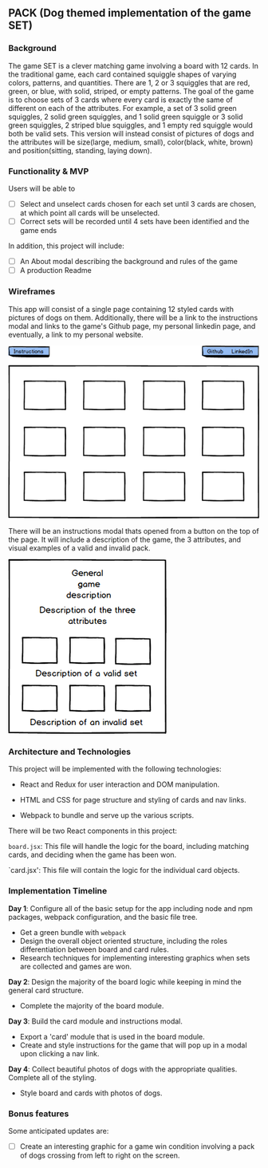 ## PACK (Dog themed implementation of the game SET)

### Background

The game SET is a clever matching game involving a board with 12 cards.  In the traditional game, each card contained squiggle shapes of varying colors, patterns, and quantities.  There are 1, 2 or 3 squiggles that are red, green, or blue, with solid, striped, or empty patterns.  The goal of the game is to choose sets of 3 cards where every card is exactly the same of different on each of the attributes.  For example, a set of 3 solid green squiggles, 2 solid green squiggles, and 1 solid green squiggle or 3 solid green squiggles, 2 striped blue squiggles, and 1 empty red squiggle would both be valid sets.  This version will instead consist of pictures of dogs and the attributes will be size(large, medium, small), color(black, white, brown) and position(sitting, standing, laying down).

### Functionality & MVP  

Users will be able to

- [ ] Select and unselect cards chosen for each set until 3 cards are chosen, at which point all cards will be unselected.
- [ ] Correct sets will be recorded until 4 sets have been identified and the game ends

In addition, this project will include:

- [ ] An About modal describing the background and rules of the game
- [ ] A production Readme

### Wireframes

This app will consist of a single page containing 12 styled cards with pictures of dogs on them.  Additionally, there will be a link to the instructions modal and links to the game's Github page, my personal linkedin page, and eventually, a link to my personal website.  

![wireframes](images/PACK.png)

There will be an instructions modal thats opened from a button on the top
of the page.  It will include a description of the game, the 3 attributes,
and visual examples of a valid and invalid pack.

![wireframes](images/instructions_modaL.png)

### Architecture and Technologies

This project will be implemented with the following technologies:

- React and Redux for user interaction and DOM manipulation.
- HTML and CSS for page structure and styling of cards and nav links.  

- Webpack to bundle and serve up the various scripts.

There will be two React components in this project:  

`board.jsx`: This file will handle the logic for the board, including matching cards, and deciding when the game has been won.  

`card.jsx':  This file will contain the logic for the individual card objects.  

### Implementation Timeline

**Day 1**: Configure all of the basic setup for the app including node and npm packages, webpack configuration, and the basic file tree.  
- Get a green bundle with `webpack`
- Design the overall object oriented structure, including the roles differentiation between board and card rules.
- Research techniques for implementing interesting graphics when sets are collected and games are won.

**Day 2**: Design the majority of the board logic while keeping in mind the general card structure.  

- Complete the majority of the board module.  

**Day 3**: Build the card module and instructions modal.  

- Export a 'card' module that is used in the board module.  
- Create and style instructions for the game that will pop up in a modal upon clicking a nav link.  

**Day 4**: Collect beautiful photos of dogs with the appropriate qualities.  Complete all of the styling.

- Style board and cards with photos of dogs.  

### Bonus features

Some anticipated updates are:

- [ ] Create an interesting graphic for a game win condition involving a pack of dogs crossing from left to right on the screen.  
